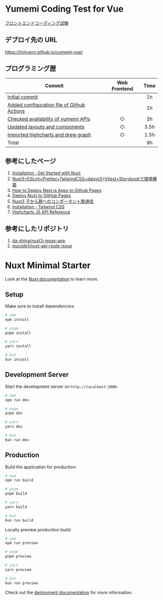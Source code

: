 # Yumemi Coding Test for Vue

[フロントエンドコーディング試験](https://yumemi.notion.site/0e9ef27b55704d7882aab55cc86c999d)

## デプロイ先の URL

https://hotyann.github.io/yumemi-vue/

## プログラミング歴

| Commit                                                                                                                              | Web Frontend | Time |
| ----------------------------------------------------------------------------------------------------------------------------------- | :----------: | :--: |
| [Initial commit](https://github.com/hotyann/yumemi-vue/commit/8221a59a79d8d824b9e68fbb9fd70611674069d8)                             |              |  1h  |
| [Added configuration file of Github Actions](https://github.com/hotyann/yumemi-vue/commit/767c91a7c4930f14b7e044e1cbb7ca24b39c3664) |              |  1h  |
| [Checked availability of yumemi APIs](https://github.com/hotyann/yumemi-vue/commit/ea1351a417ca81c2371353124a7fdc225d3f8d9c)        |      ○       |  2h  |
| [Updated layouts and components](https://github.com/hotyann/yumemi-vue/commit/a2dcf117727b9ed9cb8e6e8215207da223d26e71)             |      ○       | 3.5h |
| [Imported highcharts and drew graph]()                                                                                              |      ○       | 1.5h |
| Total                                                                                                                               |              |  9h  |

## 参考にしたページ

1. [Installation · Get Started with Nuxt](https://nuxt.com/docs/getting-started/installation)
2. [Nuxt3+ESLint+Prettier+TailwindCSS+daisyUI+Vitest+Storybookで環境構築](https://zenn.dev/airrnot1106/articles/6f0bab59b9ffe4)
3. [How to Deploy Next.js Apps to Github Pages](https://www.freecodecamp.org/news/how-to-deploy-next-js-app-to-github-pages/)
4. [Deploy Nuxt to GitHub Pages](https://nuxt.com/deploy/github-pages)
5. [Nuxt3 子から親へのコンポーネント間通信](https://zenn.dev/hisann/articles/5ad7287b652c02)
6. [Installation - Tailwind CSS](https://tailwindcss.com/docs/installation)
7. [Highcharts JS API Reference](https://api.highcharts.com/highcharts/)

## 参考にしたリポジトリ

1. [da-shina/nuxt3-resas-app](https://github.com/da-shina/nuxt3-resas-app)
2. [qucode1/nuxt-api-route-issue](https://github.com/qucode1/nuxt-api-route-issue)

# Nuxt Minimal Starter

Look at the [Nuxt documentation](https://nuxt.com/docs/getting-started/introduction) to learn more.

## Setup

Make sure to install dependencies:

```bash
# npm
npm install

# pnpm
pnpm install

# yarn
yarn install

# bun
bun install
```

## Development Server

Start the development server on `http://localhost:3000`:

```bash
# npm
npm run dev

# pnpm
pnpm dev

# yarn
yarn dev

# bun
bun run dev
```

## Production

Build the application for production:

```bash
# npm
npm run build

# pnpm
pnpm build

# yarn
yarn build

# bun
bun run build
```

Locally preview production build:

```bash
# npm
npm run preview

# pnpm
pnpm preview

# yarn
yarn preview

# bun
bun run preview
```

Check out the [deployment documentation](https://nuxt.com/docs/getting-started/deployment) for more information.
